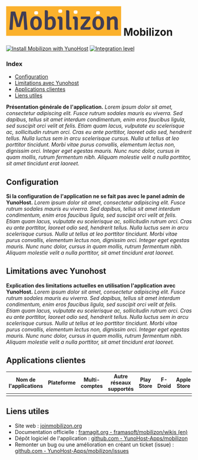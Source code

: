 # <img src="/images/mobilizon_logo.png" height="80px" alt="logo de Mobilizon"> Mobilizon

[![Install Mobilizon with YunoHost](https://install-app.yunohost.org/install-with-yunohost.png)](https://install-app.yunohost.org/?app=mobilizon) [![Integration level](https://dash.yunohost.org/integration/mobilizon.svg)](https://dash.yunohost.org/appci/app/mobilizon)

### Index

- [Configuration](#configuration)
- [Limitations avec Yunohost](#limitations-avec-yunohost)
- [Applications clientes](#applications-clients)
- [Liens utiles](#liens-utiles)

**Présentation générale de l'application.** *Lorem ipsum dolor sit amet, consectetur adipiscing elit. Fusce rutrum sodales mauris eu viverra. Sed dapibus, tellus sit amet interdum condimentum, enim eros faucibus ligula, sed suscipit orci velit at felis. Etiam quam lacus, vulputate eu scelerisque ac, sollicitudin rutrum orci. Cras eu ante porttitor, laoreet odio sed, hendrerit tellus. Nulla luctus sem in arcu scelerisque cursus. Nulla ut tellus at leo porttitor tincidunt. Morbi vitae purus convallis, elementum lectus non, dignissim orci. Integer eget egestas mauris. Nunc nunc dolor, cursus in quam mollis, rutrum fermentum nibh. Aliquam molestie velit a nulla porttitor, sit amet tincidunt erat laoreet.*

## Configuration

**Si la configuration de l'application ne se fait pas avec le panel admin de YunoHost.** *Lorem ipsum dolor sit amet, consectetur adipiscing elit. Fusce rutrum sodales mauris eu viverra. Sed dapibus, tellus sit amet interdum condimentum, enim eros faucibus ligula, sed suscipit orci velit at felis. Etiam quam lacus, vulputate eu scelerisque ac, sollicitudin rutrum orci. Cras eu ante porttitor, laoreet odio sed, hendrerit tellus. Nulla luctus sem in arcu scelerisque cursus. Nulla ut tellus at leo porttitor tincidunt. Morbi vitae purus convallis, elementum lectus non, dignissim orci. Integer eget egestas mauris. Nunc nunc dolor, cursus in quam mollis, rutrum fermentum nibh. Aliquam molestie velit a nulla porttitor, sit amet tincidunt erat laoreet.*

## Limitations avec Yunohost

**Explication des limitations actuelles en utilisation l'application avec YunoHost.** *Lorem ipsum dolor sit amet, consectetur adipiscing elit. Fusce rutrum sodales mauris eu viverra. Sed dapibus, tellus sit amet interdum condimentum, enim eros faucibus ligula, sed suscipit orci velit at felis. Etiam quam lacus, vulputate eu scelerisque ac, sollicitudin rutrum orci. Cras eu ante porttitor, laoreet odio sed, hendrerit tellus. Nulla luctus sem in arcu scelerisque cursus. Nulla ut tellus at leo porttitor tincidunt. Morbi vitae purus convallis, elementum lectus non, dignissim orci. Integer eget egestas mauris. Nunc nunc dolor, cursus in quam mollis, rutrum fermentum nibh. Aliquam molestie velit a nulla porttitor, sit amet tincidunt erat laoreet.*

## Applications clientes

| Nom de l'applications | Plateforme | Multi-comptes | Autre réseaux supportés | Play Store | F-Droid | Apple Store | *Autres* |
|-----------------------|------------|---------------|-------------------------|------------|---------|-------------|----------|
|                       |            |               |                         |            |         |             |          |

## Liens utiles

 + Site web : [joinmobilizon.org](https://joinmobilizon.org/fr/)
 + Documentation officielle : [framagit.org - framasoft/mobilizon/wikis (en)](https://framagit.org/framasoft/mobilizon/-/wikis/home)
 + Dépôt logiciel de l'application : [github.com - YunoHost-Apps/mobilizon](https://github.com/YunoHost-Apps/mobilizon_ynh)
 + Remonter un bug ou une amélioration en créant un ticket (issue) : [github.com - YunoHost-Apps/mobilizon/issues](https://github.com/YunoHost-Apps/mobilizon_ynh/issues)
